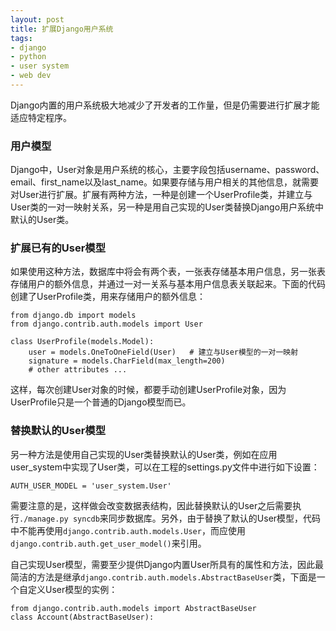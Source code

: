 ```yaml
---
layout: post
title: 扩展Django用户系统
tags:
- django
- python
- user system
- web dev
---
```

Django内置的用户系统极大地减少了开发者的工作量，但是仍需要进行扩展才能适应特定程序。

### 用户模型

Django中，User对象是用户系统的核心，主要字段包括username、password、email、first\_name以及last\_name。如果要存储与用户相关的其他信息，就需要对User进行扩展。扩展有两种方法，一种是创建一个UserProfile类，并建立与User类的一对一映射关系，另一种是用自己实现的User类替换Django用户系统中默认的User类。

### 扩展已有的User模型

如果使用这种方法，数据库中将会有两个表，一张表存储基本用户信息，另一张表存储用户的额外信息，并通过一对一关系与基本用户信息表关联起来。下面的代码创建了UserProfile类，用来存储用户的额外信息：

~~~ {.python}
from django.db import models
from django.contrib.auth.models import User

class UserProfile(models.Model):
    user = models.OneToOneField(User)   # 建立与User模型的一对一映射
    signature = models.CharField(max_length=200)
    # other attributes ...
~~~

这样，每次创建User对象的时候，都要手动创建UserProfile对象，因为UserProfile只是一个普通的Django模型而已。

### 替换默认的User模型

另一种方法是使用自己实现的User类替换默认的User类，例如在应用user_system中实现了User类，可以在工程的settings.py文件中进行如下设置：

~~~ {.python}
AUTH_USER_MODEL = 'user_system.User'
~~~

需要注意的是，这样做会改变数据表结构，因此替换默认的User之后需要执行`./manage.py syncdb`来同步数据库。另外，由于替换了默认的User模型，代码中不能再使用`django.contrib.auth.models.User`，而应使用`django.contrib.auth.get_user_model()`来引用。

自己实现User模型，需要至少提供Django内置User所具有的属性和方法，因此最简洁的方法是继承`django.contrib.auth.models.AbstractBaseUser`类，下面是一个自定义User模型的实例：

~~~ {.python}
from django.contrib.auth.models import AbstractBaseUser
class Account(AbstractBaseUser):

~~~
